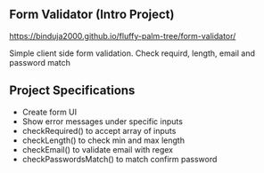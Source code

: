 ## Form Validator (Intro Project)

 https://binduja2000.github.io/fluffy-palm-tree/form-validator/
 
 
Simple client side form validation. Check requird, length, email and password match

## Project Specifications

- Create form UI
- Show error messages under specific inputs
- checkRequired() to accept array of inputs
- checkLength() to check min and max length
- checkEmail() to validate email with regex
- checkPasswordsMatch() to match confirm password

